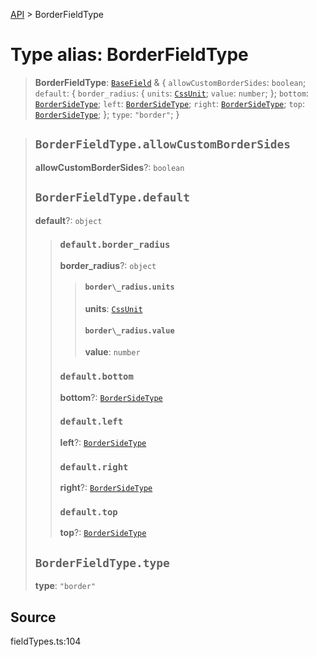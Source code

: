 [API](../index.md) > BorderFieldType

# Type alias: BorderFieldType

> **BorderFieldType**: [`BaseField`](type-alias.BaseField.md) & \{
  `allowCustomBorderSides`: `boolean`;
  `default`: \{
    `border_radius`: \{
      `units`: [`CssUnit`](type-alias.CssUnit.md);
      `value`: `number`;
    };
    `bottom`: [`BorderSideType`](type-alias.BorderSideType.md);
    `left`: [`BorderSideType`](type-alias.BorderSideType.md);
    `right`: [`BorderSideType`](type-alias.BorderSideType.md);
    `top`: [`BorderSideType`](type-alias.BorderSideType.md);
  };
  `type`: `"border"`;
 }

> ## `BorderFieldType.allowCustomBorderSides`
>
> **allowCustomBorderSides**?: `boolean`
>
> ## `BorderFieldType.default`
>
> **default**?: `object`
>
> > ### `default.border_radius`
> >
> > **border\_radius**?: `object`
> >
> > > #### `border\_radius.units`
> > >
> > > **units**: [`CssUnit`](type-alias.CssUnit.md)
> > >
> > > #### `border\_radius.value`
> > >
> > > **value**: `number`
> > >
> > >
> >
> > ### `default.bottom`
> >
> > **bottom**?: [`BorderSideType`](type-alias.BorderSideType.md)
> >
> > ### `default.left`
> >
> > **left**?: [`BorderSideType`](type-alias.BorderSideType.md)
> >
> > ### `default.right`
> >
> > **right**?: [`BorderSideType`](type-alias.BorderSideType.md)
> >
> > ### `default.top`
> >
> > **top**?: [`BorderSideType`](type-alias.BorderSideType.md)
> >
> >
>
> ## `BorderFieldType.type`
>
> **type**: `"border"`
>
>

## Source

fieldTypes.ts:104
